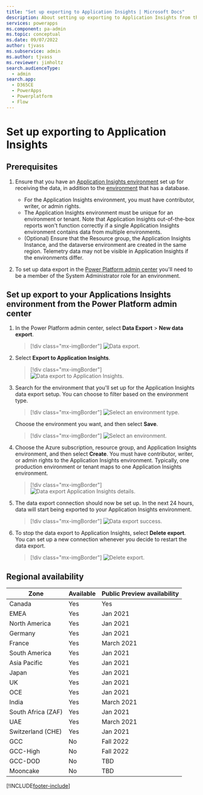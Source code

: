 ```yaml
---
title: "Set up exporting to Application Insights | Microsoft Docs"
description: About setting up exporting to Application Insights from the Power Platform admin center
services: powerapps
ms.component: pa-admin
ms.topic: conceptual
ms.date: 09/07/2022
author: tjvass
ms.subservice: admin
ms.author: tjvass
ms.reviewer: jimholtz
search.audienceType: 
  - admin
search.app:
  - D365CE
  - PowerApps
  - Powerplatform
  - Flow
---
```

# Set up exporting to Application Insights 

## Prerequisites

1. Ensure that you have an [Application Insights environment](/azure/azure-monitor/app/create-workspace-resource) set up for receiving the data, in addition to the [environment](environments-overview.md) that has a database. 
   - For the Application Insights environment, you must have contributor, writer, or admin rights.
   - The Application Insights environment must be unique for an environment or tenant. Note that Application Insights out-of-the-box reports won't function correctly if a single Application Insights environment contains data from multiple environments.
   - (Optional) Ensure that the Resource group, the Application Insights Instance, and the dataverse environment are created in the same region. Telemetry data may not be visible in Application Insights if the environments differ.

2. To set up data export in the [Power Platform admin center](https://admin.powerplatform.microsoft.com/) you'll need to be a member of the System Administrator role for an environment. 

## Set up export to your Applications Insights environment from the Power Platform admin center

1. In the Power Platform admin center, select **Data Export** > **New data export**.

   > [!div class="mx-imgBorder"] 
   > ![Data export.](media/data-export.png "Data export")

2. Select **Export to Application Insights**. 

   > [!div class="mx-imgBorder"] 
   > ![Data export to Application Insights.](media/data-export-application-insights.png "Data export to Application Insights")

3. Search for the environment that you'll set up for the Application Insights data export setup. You can choose to filter based on the environment type.

   > [!div class="mx-imgBorder"] 
   > ![Select an environment type.](media/data-export-application-insights-select-environment-type.png "Select an environment type")

   Choose the environment you want, and then select **Save**.

   > [!div class="mx-imgBorder"] 
   > ![Select an environment.](media/data-export-application-insights-select-environment.png "Select an environment")

4. Choose the Azure subscription, resource group, and Application Insights environment, and then select **Create**. You must have contributor, writer, or admin rights to the Application Insights environment. Typically, one production environment or tenant maps to one Application Insights environment. 

   > [!div class="mx-imgBorder"] 
   > ![Data export Application Insights details.](media/data-export-application-insights-details.png "Data export Application Insights details")

5. The data export connection should now be set up. In the next 24 hours, data will start being exported to your Application Insights environment.

   > [!div class="mx-imgBorder"] 
   > ![Data export success.](media/data-export-application-insights-success.png "Data export success")

6. To stop the data export to Application Insights, select **Delete export**. You can set up a new connection whenever you decide to restart the data export.

   > [!div class="mx-imgBorder"] 
   > ![Delete export.](media/data-export-delete.png "Delete export")

## Regional availability 

|Zone  | Available |Public Preview availability  |
|---------|---------|---------|
|Canada     | Yes |  Yes |
|EMEA     | Yes |  Jan 2021        |
|North America     | Yes |  Jan 2021        |
|Germany  | Yes |  Jan 2021       |
|France     | Yes | March 2021        |
|South America     | Yes | Jan 2021        |
|Asia Pacific     |  Yes | Jan 2021       |
|Japan     |  Yes | Jan 2021       |
|UK     | Yes | Jan 2021        |
|OCE     | Yes | Jan 2021        |
|India     | Yes | March 2021        |
|South Africa (ZAF)     |  Yes | Jan 2021       |
|UAE     | Yes | March 2021        |
|Switzerland (CHE)     | Yes | Jan 2021       |
|GCC     | No |  Fall 2022 |
|GCC-High     | No |  Fall 2022 |
|GCC-DOD     | No |  TBD |
|Mooncake     | No |  TBD |




[!INCLUDE[footer-include](../includes/footer-banner.md)]
